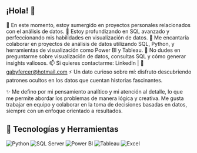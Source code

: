 ## ¡Hola! 👋  

🔭 En este momento, estoy sumergido en proyectos personales relacionados con el análisis de datos.
🌱 Estoy profundizando en SQL avanzado y perfeccionando mis habilidades en visualización de datos.
👯 Me encantaría colaborar en proyectos de análisis de datos utilizando SQL, Python, y herramientas de visualización como Power BI y Tableau.
💬 No dudes en preguntarme sobre visualización de datos, consultas SQL y cómo generar insights valiosos.
📫 Si quieres contactarme: LinkedIn | 📧 gabyfercer@hotmail.com
⚡ Un dato curioso sobre mí: disfruto descubriendo patrones ocultos en los datos que cuentan historias fascinantes.

✨ Me defino por mi pensamiento analítico y mi atención al detalle, lo que me permite abordar los problemas de manera lógica y creativa. Me gusta trabajar en equipo y colaborar en la toma de decisiones basadas en datos, siempre con un enfoque orientado a resultados.

## 🚀 Tecnologías y Herramientas  
<p align="left">  
  <img src="https://img.shields.io/badge/Python-3776AB?style=for-the-badge&logo=python&logoColor=white" alt="Python">  
  <img src="https://img.shields.io/badge/SQL%20Server-CC2927?style=for-the-badge&logo=microsoft-sql-server&logoColor=white" alt="SQL Server">  
  <img src="https://img.shields.io/badge/Power%20BI-F2C811?style=for-the-badge&logo=powerbi&logoColor=black" alt="Power BI">  
  <img src="https://img.shields.io/badge/Tableau-E97627?style=for-the-badge&logo=tableau&logoColor=white" alt="Tableau">  
  <img src="https://img.shields.io/badge/Excel-217346?style=for-the-badge&logo=microsoft-excel&logoColor=white" alt="Excel">  
</p>
